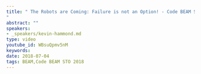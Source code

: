 ```yaml
---
title: " The Robots are Coming: Failure is not an Option! - Code BEAM STO 2018
"
abstract: ""
speakers:
- _speakers/kevin-hammond.md
type: video
youtube_id: WBsuQpmv5nM
keywords: 
date: 2018-07-04
tags: BEAM,Code BEAM STO 2018
---
```

